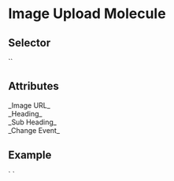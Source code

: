 # Image Upload Molecule

<h2>Selector</h2>
`<ui-image-upload></ui-image-upload>` 
  
 <h2>Attributes</h2>
 _Image URL_ <br>
 _Heading_ <br>
 _Sub Heading_ <br>
 _Change Event_
 
 <h2>Example</h2>
` <ui-image-upload [heading]="'custom heading'" [subheading]="'custom sub heading'" (_onChange)="getData(this.customData);" [imageUrl]="http://via.placeholder.com/120x120"></ui-image-upload>`
 
 
 
